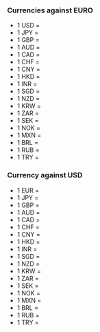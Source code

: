 ### Currencies against EURO

* 1 USD = <Topic topic="finance/stock-exchange/currency/USD/EUR" decimals="3" redGreen="true" topicLink="true" unit="EUR"/>
* 1 JPY = <Topic topic="finance/stock-exchange/currency/JPY/EUR" decimals="3" redGreen="true" topicLink="true" unit="EUR"/>
* 1 GBP = <Topic topic="finance/stock-exchange/currency/GBP/EUR" decimals="3" redGreen="true" topicLink="true" unit="EUR"/>
* 1 AUD = <Topic topic="finance/stock-exchange/currency/AUD/EUR" decimals="3" redGreen="true" topicLink="true" unit="EUR"/>
* 1 CAD = <Topic topic="finance/stock-exchange/currency/CAD/EUR" decimals="3" redGreen="true" topicLink="true" unit="EUR"/>
* 1 CHF = <Topic topic="finance/stock-exchange/currency/CHF/EUR" decimals="3" redGreen="true" topicLink="true" unit="EUR"/>
* 1 CNY = <Topic topic="finance/stock-exchange/currency/CNY/EUR" decimals="3" redGreen="true" topicLink="true" unit="EUR"/>
* 1 HKD = <Topic topic="finance/stock-exchange/currency/HKD/EUR" decimals="3" redGreen="true" topicLink="true" unit="EUR"/>
* 1 INR = <Topic topic="finance/stock-exchange/currency/INR/EUR" decimals="3" redGreen="true" topicLink="true" unit="EUR"/>
* 1 SGD = <Topic topic="finance/stock-exchange/currency/SGD/EUR" decimals="3" redGreen="true" topicLink="true" unit="EUR"/>
* 1 NZD = <Topic topic="finance/stock-exchange/currency/NZD/EUR" decimals="3" redGreen="true" topicLink="true" unit="EUR"/>
* 1 KRW = <Topic topic="finance/stock-exchange/currency/KRW/EUR" decimals="3" redGreen="true" topicLink="true" unit="EUR"/>
* 1 ZAR = <Topic topic="finance/stock-exchange/currency/ZAR/EUR" decimals="3" redGreen="true" topicLink="true" unit="EUR"/>
* 1 SEK = <Topic topic="finance/stock-exchange/currency/SEK/EUR" decimals="3" redGreen="true" topicLink="true" unit="EUR"/>
* 1 NOK = <Topic topic="finance/stock-exchange/currency/NOK/EUR" decimals="3" redGreen="true" topicLink="true" unit="EUR"/>
* 1 MXN = <Topic topic="finance/stock-exchange/currency/MXN/EUR" decimals="3" redGreen="true" topicLink="true" unit="EUR"/>
* 1 BRL = <Topic topic="finance/stock-exchange/currency/BRL/EUR" decimals="3" redGreen="true" topicLink="true" unit="EUR"/>
* 1 RUB = <Topic topic="finance/stock-exchange/currency/RUB/EUR" decimals="3" redGreen="true" topicLink="true" unit="EUR"/>
* 1 TRY = <Topic topic="finance/stock-exchange/currency/TRY/EUR" decimals="3" redGreen="true" topicLink="true" unit="EUR"/>

### Currency against USD

* 1 EUR = <Topic topic="finance/stock-exchange/currency/EUR/USD" decimals="3" redGreen="true" topicLink="true" unit="USD"/>
* 1 JPY = <Topic topic="finance/stock-exchange/currency/JPY/USD" decimals="3" redGreen="true" topicLink="true" unit="USD"/>
* 1 GBP = <Topic topic="finance/stock-exchange/currency/GBP/USD" decimals="3" redGreen="true" topicLink="true" unit="USD"/>
* 1 AUD = <Topic topic="finance/stock-exchange/currency/AUD/USD" decimals="3" redGreen="true" topicLink="true" unit="USD"/>
* 1 CAD = <Topic topic="finance/stock-exchange/currency/CAD/USD" decimals="3" redGreen="true" topicLink="true" unit="USD"/>
* 1 CHF = <Topic topic="finance/stock-exchange/currency/CHF/USD" decimals="3" redGreen="true" topicLink="true" unit="USD"/>
* 1 CNY = <Topic topic="finance/stock-exchange/currency/CNY/USD" decimals="3" redGreen="true" topicLink="true" unit="USD"/>
* 1 HKD = <Topic topic="finance/stock-exchange/currency/HKD/USD" decimals="3" redGreen="true" topicLink="true" unit="USD"/>
* 1 INR = <Topic topic="finance/stock-exchange/currency/INR/USD" decimals="3" redGreen="true" topicLink="true" unit="USD"/>
* 1 SGD = <Topic topic="finance/stock-exchange/currency/SGD/USD" decimals="3" redGreen="true" topicLink="true" unit="USD"/>
* 1 NZD = <Topic topic="finance/stock-exchange/currency/NZD/USD" decimals="3" redGreen="true" topicLink="true" unit="USD"/>
* 1 KRW = <Topic topic="finance/stock-exchange/currency/KRW/USD" decimals="3" redGreen="true" topicLink="true" unit="USD"/>
* 1 ZAR = <Topic topic="finance/stock-exchange/currency/ZAR/USD" decimals="3" redGreen="true" topicLink="true" unit="USD"/>
* 1 SEK = <Topic topic="finance/stock-exchange/currency/SEK/USD" decimals="3" redGreen="true" topicLink="true" unit="USD"/>
* 1 NOK = <Topic topic="finance/stock-exchange/currency/NOK/USD" decimals="3" redGreen="true" topicLink="true" unit="USD"/>
* 1 MXN = <Topic topic="finance/stock-exchange/currency/MXN/USD" decimals="3" redGreen="true" topicLink="true" unit="USD"/>
* 1 BRL = <Topic topic="finance/stock-exchange/currency/BRL/USD" decimals="3" redGreen="true" topicLink="true" unit="USD"/>
* 1 RUB = <Topic topic="finance/stock-exchange/currency/RUB/USD" decimals="3" redGreen="true" topicLink="true" unit="USD"/>
* 1 TRY = <Topic topic="finance/stock-exchange/currency/TRY/USD" decimals="3" redGreen="true" topicLink="true" unit="USD"/>
